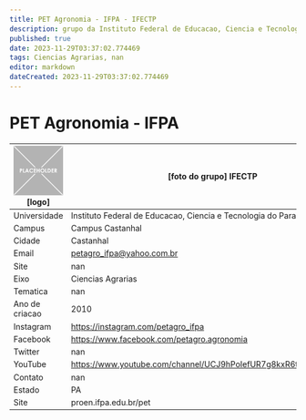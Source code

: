 ```yaml
---
title: PET Agronomia - IFPA - IFECTP
description: grupo da Instituto Federal de Educacao, Ciencia e Tecnologia do Para
published: true
date: 2023-11-29T03:37:02.774469
tags: Ciencias Agrarias, nan
editor: markdown
dateCreated: 2023-11-29T03:37:02.774469
---
```


# PET Agronomia - IFPA


| ![placeholder.png](/placeholder.png) [logo] | [foto do grupo] IFECTP         |
| ------------------------------------------- | ------------------------------------------------- |
| Universidade                                | Instituto Federal de Educacao, Ciencia e Tecnologia do Para      |
| Campus                                      | Campus Castanhal            |
| Cidade                                      | Castanhal             |
| Email                                       | petagro_ifpa@yahoo.com.br             |
| Site                                        | nan              |
| Eixo                                        | Ciencias Agrarias              |
| Tematica                                    | nan          |
| Ano de criacao                              | 2010        |
| Instagram                                   | https://instagram.com/petagro_ifpa         |
| Facebook                                    | https://www.facebook.com/petagro.agronomia          |
| Twitter                                     | nan           |
| YouTube                                     | https://www.youtube.com/channel/UCJ9hPoIefUR7g8kxR6tbK4w/featured           |
| Contato                                     | nan         |
| Estado                                      |  PA            |
| Site                                        | proen.ifpa.edu.br/pet |
